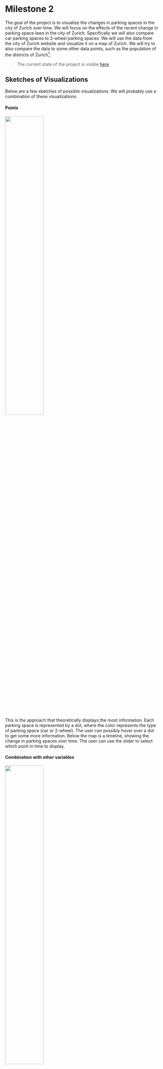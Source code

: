 # Milestone 2

The goal of the project is to visualize the changes in parking spaces in the city of Zurich over time. We will focus on the effects of the recent change in parking space laws in the city of Zurich. Specifically we will also compare car parking spaces to 2-wheel parking spaces. We will use the data from the city of Zurich website and visualize it on a map of Zurich. We will try to also compare the data to some other data points, such as the population of the districts of Zurich[^1].

> The current state of the project is visible [here](https://project-2023-campiroboys.vercel.app).

[^1]: <https://data.stadt-zuerich.ch/dataset/bev_bestand_jahr_quartier_od3240>

## Sketches of Visualizations

Below are a few sketches of possible visualizations. We will probably use a combination of these visualizations.

#### Points

<img src="assets/Sketch_Points.drawio.png" width="50%">

This is the approach that theoretically displays the most information. Each parking space is represented by a dot, where the color represents the type of parking space (car or 2-wheel). The user can possibly hover over a dot to get some more information. Below the map is a timeline, showing the change in parking spaces over time. The user can use the slider to select which point in time to display.

#### Combination with other variables

<img src="assets/Sketch_Gradient.drawio.png" width="50%">

This visualization combines the number of parking spaces with a different variable, such as the population of the district. The user can select which variable to display. The user can also select which point in time to display.

#### Change over time

<img src="assets/Sketch_Arrows.drawio.png" width="50%">

In this visualization, the user can select a range of time. The map will display the change in parking spaces over that time period.

#### Bivariate Pie diagram

<img src="assets/Sketch_Pie.drawio.png" width="50%">

In this visualization, the user can select a point in time. The map will display the number of parking spaces per district. The ration between the different types of parking spaces is displayed as a pie diagram. The size of the pie diagram represents the number of parking spaces in the district.

#### Bivariate 2-dimensional Color Palette

<img src="assets/Sketch_BivarPal.drawio.png" width="50%">

In this visualization, the color palette is two-dimensional, allowing to show both types of parking spaces at the same time with a single color. With this approach, the color palette needs to be chosen very carefully.

#### Simple Time Diagram

<img src="assets/Sketch_Simple_Time.drawio.png" width="50%">

In this visualization, we show the whole timeline, and display the change in parking spaces over time.

#### Snapshot in Time per District (Kreis)

<img src="assets/Sketch_Snapshot_Distr.drawio.png" width="50%">

#### Change in Time overall, per District on Hover

<img src="assets/Sketch_Hover.drawio.png" width="50%">

This visualization shows the number of parking spaces over time (per year). When the user hovers over a specific year, the bars expand and split into bars for each district to give more information.

## Tools and Lectures

### Tools

We plan to implement the project using the programming language [TypeScript](https://www.typescriptlang.org), which adds static typing to [JavaScript](https://developer.mozilla.org/en-US/docs/Web/JavaScript). For the website we plan to use the framework [Next.JS](https://nextjs.org), which is based on [React](https://react.dev), and for the visualizations we plan to use the library [D3.js](https://d3js.org). We plan to deploy the website on the cloud service [Vercel](https://vercel.com). We will use data in the GeoJSON format for the maps, which can be used to create interactive maps with D3.js.

> It is possible to query the data in the GeoJSON format directly from the website of the city of Zurich.

> Currently, since the performance of the website is not optimal due to the large number of points on the map we display a subset of them. In the future we could use [Quadtrees](https://github.com/d3/d3-quadtree). We also currently only incorporate the newest data from 2023, the older datasets will be added in the future.

### Lectures

* **Maps** and **Practical Maps**: for the general map visualization and interaction.
* **Perception colors**: for the color scheme of the visualizations.
* **D3.js**: for the interactive visualizations.
* **JavaScript**: for the implementation.

## Breakdown of Goal into Independent Pieces

### Minimal viable product

1. Website skeleton
2. Map of Zurich
3. Map of parking spaces

### Optional extensions

4. Show parking spaces per capita
5. Tooltips when hovering over districts or parking spaces.
